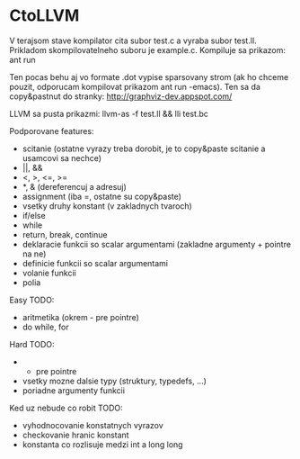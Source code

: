 CtoLLVM
=======

V terajsom stave kompilator cita subor test.c a vyraba subor test.ll. Prikladom skompilovatelneho
suboru je example.c.
Kompiluje sa prikazom:
ant run

Ten pocas behu aj vo formate .dot vypise sparsovany strom (ak ho chceme pouzit, odporucam 
kompilovat prikazom ant run -emacs). Ten sa da copy&pastnut do stranky:
http://graphviz-dev.appspot.com/

LLVM sa pusta prikazmi: llvm-as -f test.ll && lli test.bc

Podporovane features:
- scitanie (ostatne vyrazy treba dorobit, je to copy&paste scitanie a usamcovi sa nechce)
- ||, &&
- \<, \>, \<=, \>=
- \*, & (dereferencuj a adresuj)
- assignment (iba =, ostatne su copy&paste)
- vsetky druhy konstant (v zakladnych tvaroch)
- if/else
- while
- return, break, continue
- deklaracie funkcii so scalar argumentami (zakladne argumenty + pointre na ne)
- definicie funkcii so scalar argumentami
- volanie funkcii
- polia

Easy TODO:
- aritmetika (okrem - pre pointre)
- do while, for

Hard TODO:
- - pre pointre
- vsetky mozne dalsie typy (struktury, typedefs, ...)
- poriadne argumenty funkcii

Ked uz nebude co robit TODO:
- vyhodnocovanie konstatnych vyrazov
- checkovanie hranic konstant
- konstanta co rozlisuje medzi int a long long
